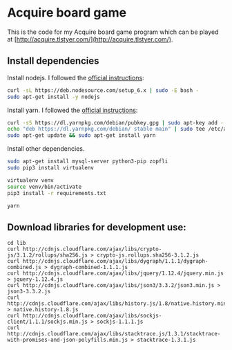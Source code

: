 # Acquire board game

This is the code for my Acquire board game program which can be played at [http://acquire.tlstyer.com/](http://acquire.tlstyer.com/).

## Install dependencies

Install nodejs. I followed the [official instructions](https://nodejs.org/en/download/package-manager/#debian-and-ubuntu-based-linux-distributions):
```bash
curl -sL https://deb.nodesource.com/setup_6.x | sudo -E bash -
sudo apt-get install -y nodejs
```

Install yarn. I followed the [official instructions](https://yarnpkg.com/en/docs/cli/install):
```bash
curl -sS https://dl.yarnpkg.com/debian/pubkey.gpg | sudo apt-key add -
echo "deb https://dl.yarnpkg.com/debian/ stable main" | sudo tee /etc/apt/sources.list.d/yarn.list
sudo apt-get update && sudo apt-get install yarn
```

Install other dependencies.
```bash
sudo apt-get install mysql-server python3-pip zopfli
sudo pip3 install virtualenv

virtualenv venv
source venv/bin/activate
pip3 install -r requirements.txt

yarn
```

## Download libraries for development use:

    cd lib
    curl http://cdnjs.cloudflare.com/ajax/libs/crypto-js/3.1.2/rollups/sha256.js > crypto-js.rollups.sha256-3.1.2.js
    curl http://cdnjs.cloudflare.com/ajax/libs/dygraph/1.1.1/dygraph-combined.js > dygraph-combined-1.1.1.js
    curl http://cdnjs.cloudflare.com/ajax/libs/jquery/1.12.4/jquery.min.js > jquery-1.12.4.js
    curl http://cdnjs.cloudflare.com/ajax/libs/json3/3.3.2/json3.min.js > json3-3.3.2.js
    curl http://cdnjs.cloudflare.com/ajax/libs/history.js/1.8/native.history.min.js > native.history-1.8.js
    curl http://cdnjs.cloudflare.com/ajax/libs/sockjs-client/1.1.1/sockjs.min.js > sockjs-1.1.1.js
    curl http://cdnjs.cloudflare.com/ajax/libs/stacktrace.js/1.3.1/stacktrace-with-promises-and-json-polyfills.min.js > stacktrace-1.3.1.js
